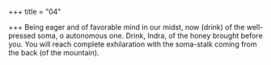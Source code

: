 +++
title = "04"

+++
Being eager and of favorable mind in our midst, now (drink) of the  well-pressed soma, o autonomous one.
Drink, Indra, of the honey brought before you. You will reach complete  exhilaration with the soma-stalk coming from the back (of the
mountain).
